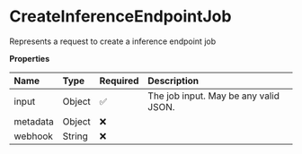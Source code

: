# CreateInferenceEndpointJob

Represents a request to create a inference endpoint job

**Properties**

| Name     | Type   | Required | Description                           |
| :------- | :----- | :------- | :------------------------------------ |
| input    | Object | ✅       | The job input. May be any valid JSON. |
| metadata | Object | ❌       |                                       |
| webhook  | String | ❌       |                                       |
